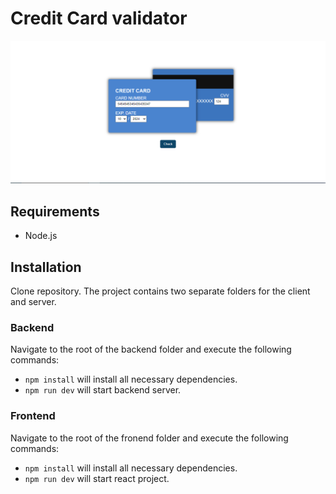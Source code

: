 # Credit Card validator

![Credit Card validator](https://github.com/britez13/credit-card-validator/blob/main/cc-screenshot.PNG)

## Requirements
- Node.js

## Installation
Clone repository. The project contains two separate folders for the client and server.

### Backend
Navigate to the root of the backend folder and execute the following commands:
- `npm install` will install all necessary dependencies.
- `npm run dev` will start backend server.

### Frontend
Navigate to the root of the fronend folder and execute the following commands:
- `npm install` will install all necessary dependencies.
- `npm run dev` will start react project.

